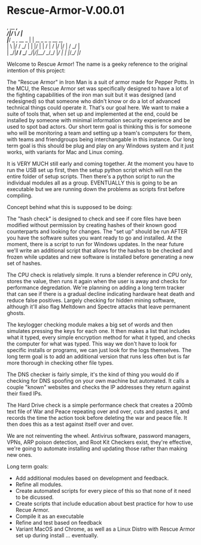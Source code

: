 # Rescue-Armor-V.00.01

 , __                              ___,                              
/|/  \                            /   |                              
 |___/  _   ,   __          _    |    |   ,_    _  _  _    __   ,_   
 | \   |/  / \_/    |   |  |/    |    |  /  |  / |/ |/ |  /  \_/  |  
 |  \_/|__/ \/ \___/ \_/|_/|__/   \__/\_/   |_/  |  |  |_/\__/    |_/
                                                                                  

Welcome to Rescue Armor! The name is a geeky reference to the original intention of this project:

The "Rescue Armor" in Iron Man is a suit of armor made for Pepper Potts. In the MCU, the Rescue Armor set was specifically designed to have a lot of the fighting capabilities of the iron man suit but it was designed (and redesigned) so that someone who didn't know or do a lot of advanced technical things could operate it.
That's our goal here. We want to make a suite of tools that, when set up and implemented at the end, could be installed by someone with minimal information security experience and be used to spot bad actors.
Our short term goal is thinking this is for someone who will be monitoring a team and setting up a team's computers for them, with teams and friendgroups being interchangable in this instance.
Our long term goal is this should be plug and play on any Windows system and it just works, with variants for Mac and Linux coming.

It is VERY MUCH still early and coming together. At the moment you have to run the USB set up first, then the setup python script which will run the entire folder of setup scripts. Then there's a python script to run the individual modules all as a group. EVENTUALLY this is going to be an executable but we are running down the problems as scripts first before compiling.

Concept behind what this is supposed to be doing:

The "hash check" is designed to check and see if core files have been modified without permission by creating hashes of their known good counterparts and looking for changes. The "set up" should be run AFTER you have the software suites you want ready to go and installed. At the moment, there is a script to run for Windows updates. In the near future we'll write an additional script that allows for the hashes to be checked and frozen while updates and new software is installed before generating a new set of hashes.

The CPU check is relatively simple. It runs a blender reference in CPU only, stores the value, then runs it again when the user is away and checks for performance degredation. We're planning on adding a long term tracker that can see if there is a gradual decline indicating hardware heat death and reduce false positives. Largely checking for hidden mining software, although it'll also flag Meltdown and Spectre attacks that leave permanent ghosts.

The keylogger checking module makes a big set of words and then simulates pressing the keys for each one. It then makes a list that includes what it typed, every simple encryption method for what it typed, and checks the computer for what was typed. This way we don't have to look for specific installs or programs, we can just look for the logs themselves. The long term goal is to add an additional version that runs less often but is far more thorough in checking other file types.

The DNS checker is fairly simple, it's the kind of thing you would do if checking for DNS spoofing on your own machine but automated. It calls a couple "known" websites and checks the IP addresses they return against their fixed IPs.

The Hard Drive check is a simple performance check that creates a 200mb text file of War and Peace repeating over and over, cuts and pastes it, and records the time the action took before deleting the war and peace file. It then does this as a test against itself over and over.

We are not reinventing the wheel. Antivirus software, password managers, VPNs, ARP poison detection, and Root Kit Checkers exist, they're effective, we're going to automate installing and updating those rather than making new ones.

Long term goals:

 - Add additional modules based on development and feedback.
 - Refine all modules.
 - Create automated scripts for every piece of this so that none of it need to be dicussed.
 - Create scripts that include education about best practice for how to use Recue Armor.
 - Compile it as an executable
 - Refine and test based on feedback
 - Variant MacOS and Chrome, as well as a Linux Distro with Rescue Armor set up during install ... eventually.
